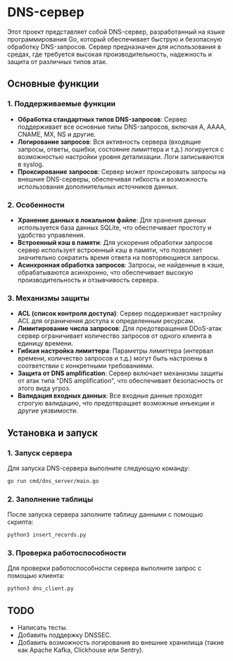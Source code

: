 # DNS-сервер

Этот проект представляет собой DNS-сервер, разработанный на языке программирования Go, который обеспечивает быструю и безопасную обработку DNS-запросов. Сервер предназначен для использования в средах, где требуется высокая производительность, надежность и защита от различных типов атак.

## Основные функции

### 1. Поддерживаемые функции
- **Обработка стандартных типов DNS-запросов**: Сервер поддерживает все основные типы DNS-запросов, включая A, AAAA, CNAME, MX, NS и другие.
- **Логирование запросов**: Вся активность сервера (входящие запросы, ответы, ошибки, состояние лимиттера и т.д.) логируется с возможностью настройки уровня детализации. Логи записываются в syslog.
- **Проксирование запросов**: Сервер может проксировать запросы на внешние DNS-серверы, обеспечивая гибкость и возможность использования дополнительных источников данных.

### 2. Особенности
- **Хранение данных в локальном файле**: Для хранения данных используется база данных SQLite, что обеспечивает простоту и удобство управления.
- **Встроенный кэш в памяти**: Для ускорения обработки запросов сервер использует встроенный кэш в памяти, что позволяет значительно сократить время ответа на повторяющиеся запросы.
- **Асинхронная обработка запросов**: Запросы, не найденные в кэше, обрабатываются асинхронно, что обеспечивает высокую производительность и отзывчивость сервера.

### 3. Механизмы защиты
- **ACL (список контроля доступа)**: Сервер поддерживает настройку ACL для ограничения доступа к определенным ресурсам.
- **Лимитирование числа запросов**: Для предотвращения DDoS-атак сервер ограничивает количество запросов от одного клиента в единицу времени.
- **Гибкая настройка лимиттера**: Параметры лимиттера (интервал времени, количество запросов и т.д.) могут быть настроены в соответствии с конкретными требованиями.
- **Защита от DNS amplification**: Сервер включает механизмы защиты от атак типа "DNS amplification", что обеспечивает безопасность от этого вида угроз.
- **Валидация входных данных**: Все входные данные проходят строгую валидацию, что предотвращает возможные инъекции и другие уязвимости.

## Установка и запуск

### 1. Запуск сервера
Для запуска DNS-сервера выполните следующую команду:
```bash
go run cmd/dns_server/main.go
```

### 2. Заполнение таблицы
После запуска сервера заполните таблицу данными с помощью скрипта:
```bash
python3 insert_records.py
```

### 3. Проверка работоспособности
Для проверки работоспособности сервера выполните запрос с помощью клиента:
```bash
python3 dns_client.py
```

## TODO

- Написать тесты.
- Добавить поддержку DNSSEC.
- Добавить возможность логирования во внешние хранилища (такие как Apache Kafka, Clickhouse или Sentry).